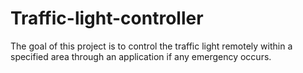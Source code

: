 # Traffic-light-controller
The goal of this project is to control the traffic light remotely within a specified area through an application if any emergency occurs.
